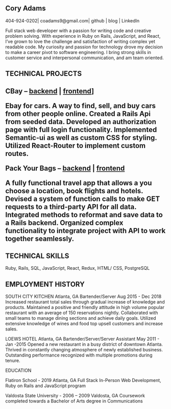 <h2>Cory Adams</h2>
<addr>404-924-0202| coadams9@gmail.com| github | blog | LinkedIn</addr>
<br />
<p>Full stack web developer with a passion for writing code and creative problem solving.  With experience in Ruby on Rails, JavaScript, and React, I’ve grown to love the challenge and satisfaction of writing complex yet readable code. My curiosity and passion for technology drove my decision to make a career pivot to software engineering. I bring strong skills in customer service and interpersonal communication, and am team oriented.</p> 

<h2>TECHNICAL PROJECTS<h2>

<appr>**CBay** – [backend](https://github.com/coadams9/car_seller_backend) | [frontend](https://github.com/coadams9/frontend_new)]</appr>
<p>Ebay for cars. A way to find, sell, and buy cars from other people online.
Created a Rails Api from seeded data.
Developed an authorization page with full login functionality.
Implemented Semantic-ui as well as custom CSS for styling.
Utilized React-Router to implement custom routes.</p>

<appr>**Pack Your Bags** – [backend](https://github.com/coadams9/mod5-travelapp-backened) | [frontend](https://github.com/coadams9/mod5-travelapp-frontend) </appr>
<p>A fully functional travel app that allows a you choose a location, book flights and hotels.
Devised a system of function calls to make GET requests to a third-party API for all data.
Integrated methods to reformat and save data to a Rails backend.
Organized complex functionality to integrate project with API to work together seamlessly.</p>

<h2>TECHNICAL SKILLS</h2>

<appr>Ruby, Rails, SQL, JavaScript, React, Redux, HTML/ CSS, PostgreSQL</appr>

<h2>EMPLOYMENT HISTORY</h2>

SOUTH CITY KITCHEN								Atlanta, GA
Bartender/Server								Aug 2015 - Dec 2018
Increased restaurant total sales through gradual increase of knowledge and products.
Maintained a positive and friendly attitude in high volume popular restaurant with an average of 150 reservations nightly.
Collaborated with small teams to manage dining sections and achieve daily goals.
Utilized extensive knowledge of wines and food top upsell customers and increase sales.

LOEWS HOTEL								Atlanta, GA
Bartender/Server/Server Assistant						May 2011 - Jan -2015
Opened a new restaurant in a busy district of downtown Atlanta.
Thrived in constantly changing atmosphere of newly established business.
Outstanding performance recognized with multiple promotions during tenure.

EDUCATION

Flatiron School - 2019 								Atlanta, GA
 Full Stack In-Person Web Development, Ruby on Rails and JavaScript program

Valdosta State University - 2006 – 2009					Valdosta, GA
Coursework completed towards a Bachelor of Arts degree in Communications

